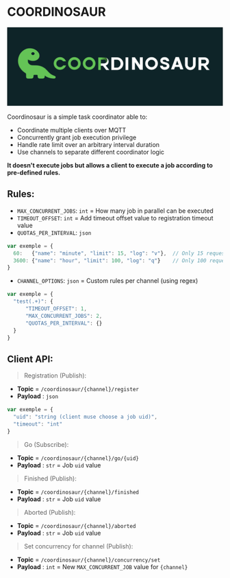 COORDINOSAUR
============

![Coordinosaur](./asset/coordinosaur.png)

Coordinosaur is a simple task coordinator able to:
- Coordinate multiple clients over MQTT
- Concurrently grant job execution privilege
- Handle rate limit over an arbitrary interval duration
- Use channels to separate different coordinator logic  

**It doesn't execute jobs but allows a client to execute a job according to pre-defined rules.**

Rules:
-
- `MAX_CONCURRENT_JOBS`: `int` = How many job in parallel can be executed
- `TIMEOUT_OFFSET`: `int` = Add timeout offset value to registration timeout value
- `QUOTAS_PER_INTERVAL`: `json` 
```js
var exemple = {
  60:   {"name": "minute", "limit": 15, "log": "v"},  // Only 15 requests per minute (log quotas is verbose)
  3600: {"name": "hour", "limit": 100, "log": "q"}    // Only 100 requests per hour (log quotas is quiet) 
}
```
- `CHANNEL_OPTIONS`: `json` = Custom rules per channel (using regex)
```js
var exemple = {
  "test(.+)": {
      "TIMEOUT_OFFSET": 1,
      "MAX_CONCURRENT_JOBS": 2,
      "QUOTAS_PER_INTERVAL": {}
  }
}
``` 

Client API:
-

>Registration (Publish):
- **Topic** = `/coordinosaur/{channel}/register`
- **Payload** : `json`
```js
var exemple = {
  "uid": "string (client muse choose a job uid)",
  "timeout": "int"
}
```

>Go (Subscribe):
- **Topic** = `/coordinosaur/{channel}/go/{uid}`
- **Payload** : `str` = Job `uid` value

>Finished (Publish):
- **Topic** = `/coordinosaur/{channel}/finished`
- **Payload** : `str` = Job `uid` value

>Aborted (Publish):
- **Topic** = `/coordinosaur/{channel}/aborted`
- **Payload** : `str` = Job `uid` value

>Set concurrency for channel (Publish):
- **Topic** = `/coordinosaur/{channel}/concurrency/set`
- **Payload** : `int` = New `MAX_CONCURRENT_JOB` value for `{channel}`
